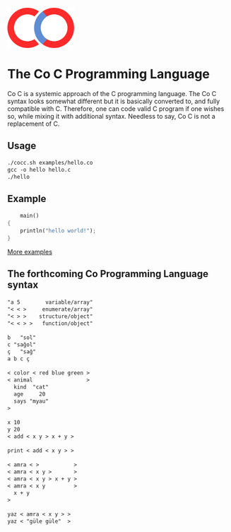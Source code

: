 <img src="/images/logo.svg" width="30%" height="30%"></img>

# The Co C Programming Language
Co C is a systemic approach of the C programming language. The Co C syntax looks somewhat different but it is basically converted to, and fully compatible with C. Therefore, one can code valid C program if one wishes so, while mixing it with additional syntax. Needless to say, Co C is not a replacement of C.

## Usage
```
./cocc.sh examples/hello.co
gcc -o hello hello.c
./hello
```

## Example
```rust
    main()
{
    println("hello world!");
}
```
[More examples](https://github.com/0verse/coc/tree/main/examples)

## The forthcoming Co Programming Language syntax
```
"a 5        variable/array"
"< < >     enumerate/array"
"< > >    structure/object"
"< < > >   function/object"

b   "sol"
c "sağol"
ç   "sağ"
a b c ç

< color < red blue green >
< animal                 >
  kind  "cat"
  age     20
  says "myau"
>

x 10
y 20
< add < x y > x + y >

print < add < x y > >

< amra < >           >
< amra < x y >       >
< amra < x y > x + y >
< amra < x y         >
  x + y
>

yaz < amra < x y > >
yaz < "güle güle"  >
```
